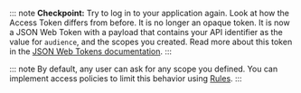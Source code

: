 ::: note
**Checkpoint:** Try to log in to your application again. Look at how the Access Token differs from before. It is no longer an opaque token. It is now a JSON Web Token with a payload that contains your API identifier as the value for `audience`, and the scopes you created. Read more about this token in the [JSON Web Tokens documentation](/tokens/concepts/jwts).
:::

::: note
By default, any user can ask for any scope you defined. You can implement access policies to limit this behavior using [Rules](/rules).
:::
